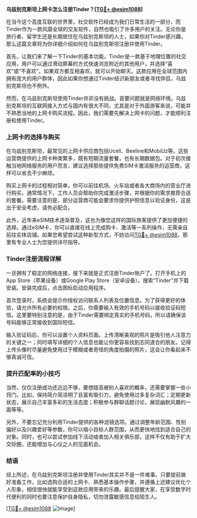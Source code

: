 **乌兹别克斯坦上网卡怎么注册Tinder？[[TG💪+ @esim1088](https://t.me/s/esim1088)]**

在当今这个高度互联的世界里，社交软件已经成为我们日常生活的一部分，而Tinder作为一款风靡全球的交友软件，自然也吸引了许多用户的关注。无论你是旅行者、留学生还是长期居住在乌兹别克斯坦的人士，如果你对Tinder感兴趣，那么这篇文章将为你详细介绍如何在乌兹别克斯坦注册并使用Tinder。

首先，让我们来了解一下Tinder的基本功能。Tinder是一款基于地理位置的社交应用，用户可以通过滑动屏幕的方式快速浏览附近的其他用户，并选择“喜欢”或“不喜欢”。如果双方都互相喜欢，就可以开始聊天。这款应用在全球范围内拥有庞大的用户群体，因此如果你想通过Tinder结识新朋友或者寻找伴侣，乌兹别克斯坦也不例外。

然而，在乌兹别克斯坦使用Tinder并非没有挑战。首要问题就是网络环境。乌兹别克斯坦的互联网接入方式与国内有很大不同，尤其是对于外国游客来说，可能并不熟悉当地的上网卡购买流程。因此，我们需要先解决上网卡的问题，才能顺利注册和使用Tinder。

### 上网卡的选择与购买

在乌兹别克斯坦，最常见的上网卡供应商包括Ucell、Beeline和MobiUz等。这些运营商提供的上网卡种类繁多，既有短期流量套餐，也有长期数据包。对于初次接触当地网络服务的用户而言，建议选择那些提供免费SIM卡激活服务的运营商，这样可以省去不少麻烦。

购买上网卡的过程相对简单。你可以前往机场、火车站或者各大商场内的营业厅进行购买。通常情况下，工作人员会帮助你完成激活步骤，并根据你的需求推荐合适的套餐。需要注意的是，部分运营商可能会要求你提供护照信息以验证身份，这是出于安全考虑，请务必配合。

此外，近年来eSIM技术逐渐普及，这也为像您这样的国际旅客提供了更加便捷的选择。通过eSIM卡，你可以直接在线上完成购卡、激活等一系列操作，无需亲自前往实体店铺。如果您希望尝试这种新型方式，不妨访问[TG💪+ @esim1088](https://t.me/s/esim1088)，那里有专业人士为您提供详尽指导。

### Tinder注册流程详解

一旦拥有了稳定的网络连接，接下来就是正式注册Tinder账户了。打开手机上的App Store（苹果设备）或Google Play Store（安卓设备），搜索“Tinder”并下载安装。安装完成后，点击图标启动应用程序。

首次登录时，系统会提示你授权访问联系人列表及位置信息。为了获得更好的体验，请允许所有必要的权限。之后，你需要输入有效的手机号码以接收验证码短信。这里要特别注意的是，由于Tinder需要绑定真实的手机号码，所以请确保该号码能够正常接收到国际短信。

输入验证码后，你可以设置个人资料页面。上传清晰美观的照片是吸引他人注意力的关键之一；同时填写详细的个人信息也能让你更容易找到志同道合的朋友。记得上传头像时尽量避免使用过于模糊或者奇怪的角度拍摄的照片，这会让你看起来不够真诚可信。

### 提升匹配率的小技巧

当然，仅仅注册成功还远远不够，要想提高被别人喜欢的概率，还需要掌握一些小窍门。比如，保持简介简洁明了且富有吸引力，避免使用过多复杂词汇；定期更新状态，展示自己丰富多彩的生活态度；积极参与群聊话题讨论，展现幽默风趣的一面等等。

另外，不要忘记充分利用Tinder提供的各种滤镜选项。通过调整年龄范围、性别偏好以及兴趣爱好等参数，你可以缩小目标人群范围，从而更快地找到适合自己的对象。同时，也可以尝试参加线下活动或者加入相关俱乐部，这样不仅有助于扩大交际圈，还能增加与心仪之人的见面机会。

### 结语

综上所述，在乌兹别克斯坦注册并使用Tinder其实并不是一件难事。只要提前做好准备工作，比如选购合适的上网卡、熟悉基本操作步骤，并遵循上述建议优化个人形象，相信很快就能享受到这款应用带来的乐趣。最后提醒大家，在享受数字时代便利的同时也要注意保护自身隐私，切勿泄露敏感信息给陌生人。

[[TG💪+ @esim1088](https://t.me/s/esim1088) ![Image](https://i.postimg.cc/4NQfJmqS/Snipaste-2025-05-13-00-14-12.png)]